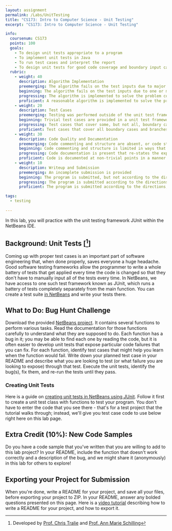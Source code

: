 ```yaml
---
layout: assignment
permalink: /Labs/UnitTesting
title: "CS173: Intro to Computer Science - Unit Testing"
excerpt: "CS173: Intro to Computer Science - Unit Testing"

info:
  coursenum: CS173
  points: 100
  goals:
    - To design unit tests appropriate to a program
    - To implement unit tests in Java
    - To run test cases and interpret the report
    - To design unit tests for good code coverage and boundary input cases
  rubric:
    - weight: 40
      description: Algorithm Implementation
      preemerging: The algorithm fails on the test inputs due to major issues, or the program fails to compile and/or run
      beginning: The algorithm fails on the test inputs due to one or more minor issues
      progressing: The algorithm is implemented to solve the problem correctly according to given test inputs, but would fail if executed in a general case due to a minor issue or omission in the algorithm design or implementation
      proficient: A reasonable algorithm is implemented to solve the problem which correctly solves the problem according to the given test inputs, and would be reasonably expected to solve the problem in the general case
    - weight: 20
      description: Test Cases
      preemerging: Testing was performed outside of the unit test framework, or not performed at all
      beginning: Trivial test cases are provided in a unit test framework
      progressing: Test cases that cover some, but not all, boundary cases and branches of the program are provided
      proficient: Test cases that cover all boundary cases and branches of the program are provided
    - weight: 30
      description: Code Quality and Documentation
      preemerging: Code commenting and structure are absent, or code structure departs significantly from best practice, and/or the code departs significantly from the style guide
      beginning: Code commenting and structure is limited in ways that reduce the readability of the program, and/or there are minor departures from the style guide
      progressing: Code documentation is present that re-states the explicit code definitions, and/or code is written that mostly adheres to the style guide
      proficient: Code is documented at non-trivial points in a manner that enhances the readability of the program, and code is written according to the style guide
    - weight: 10
      description: Writeup and Submission
      preemerging: An incomplete submission is provided
      beginning: The program is submitted, but not according to the directions in one or more ways (for example, because it is lacking a readme writeup)
      progressing: The program is submitted according to the directions with a minor omission or correction needed
      proficient: The program is submitted according to the directions, including a readme writeup describing the solution     

tags:
  - testing
  
---
```


In this lab, you will practice with the unit testing framework JUnit within the NetBeans IDE.

## Background: Unit Tests \[[^1]\]

Coming up with proper test cases is an important part of software engineering that, when done properly, saves everyone a huge headache. Good software testing frameworks allow the programmer to write a whole battery of tests that get applied every time the code is changed so that they don't have to manually input all of the tests every time.  In NetBeans, we have access to one such test framework known as JUnit, which runs a battery of tests completely separately from the main function.  You can create a test suite [in NetBeans](https://netbeans.org/kb/docs/java/junit-intro.html#Exercise_30) and write your tests there.  

## What to Do: Bug Hunt Challenge

Download the provided [NetBeans project](../files/lab-unittesting/UnitTestingSample.zip).  It contains several functions to perform various tasks.  Read the documentation for those functions carefully to understand what they are supposed to do.  Each function has a bug in it; you may be able to find each one by reading the code, but it is often easier to develop unit tests that expose particular code failures that you can fix.  For each function, identify test cases that might help you learn when the function would fail.  Write down your planned test case in your README and describe what you are looking to test (or what failure you are looking to expose) through that test.  Execute the unit tests, identify the bug(s), fix them, and re-run the tests until they pass.

### Creating Unit Tests 

Here is a guide on [creating unit tests in NetBeans using JUnit](../NetBeans/JUnit).  Follow it first to create a unit test class with functions to test your program.  You don't have to enter the code that you see there - that's for a test project that the tutorial walks through; instead, we'll give you test case code to use below right here on this lab page.

## Extra Credit (10%): New Code Samples
Do you have a code sample that you've written that you are willing to add to this lab project?  In your README, include the function that doesn't work correctly and a description of the bug, and we might share it (anonymously) in this lab for others to explore!

## Exporting your Project for Submission

When you're done, write a README for your project, and save all your files, before exporting your project to ZIP.  In your README, answer any bolded questions presented on this page.  Here is a [video tutorial](../Modules/IDE/Module2) describing how to write a README for your project, and how to export it.

[^1]: Developed by [Prof. Chris Tralie](https://www.ursinus.edu/live/profiles/4502-christopher-j-tralie) and [Prof. Ann Marie Schilling](https://www.ursinus.edu/live/profiles/133-ann-marie-v-schilling)